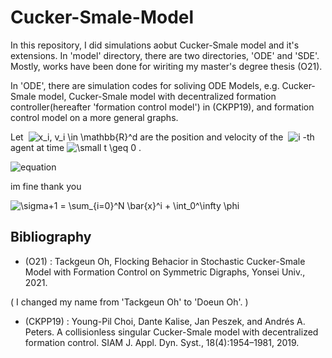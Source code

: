 # Cucker-Smale-Model

In this repository, I did simulations aobut Cucker-Smale model and it's extensions. In 'model' directory, there are two directories, 'ODE' and 'SDE'. Mostly, works have been done for wiriting my master's degree thesis (O21).

In 'ODE', there are simulation codes for soliving ODE Models, e.g. Cucker-Smale model, Cucker-Smale model with decentralized formation controller(hereafter 'formation control model') in (CKPP19), and formation control model on a more general graphs. 

Let &nbsp;<img src="https://latex.codecogs.com/svg.latex?\fn_cm&space;x_i,&space;v_i&space;\in&space;\mathbb{R}^d" title="x_i, v_i \in \mathbb{R}^d" /> are the position and velocity of the &nbsp;<img src="https://latex.codecogs.com/svg.latex?\fn_cm&space;i" title="i" /> -th agent at time <img src="https://latex.codecogs.com/svg.latex?\fn_cm&space;\small&space;t&space;\geq&space;0" title="\small t \geq 0" /> .
 


 ![equation](https://latex.codecogs.com/png.latex?\fn_cm&space;\sigma&plus;1&space;=&space;\sum_{i=0}^N&space;\bar{x}^i)

im fine thank you 

<img src="https://latex.codecogs.com/svg.latex?\fn_cm&space;\sigma&plus;1&space;=&space;\sum_{i=0}^N&space;\bar{x}^i&space;&plus;&space;\int_0^\infty&space;\phi" title="\sigma+1 = \sum_{i=0}^N \bar{x}^i + \int_0^\infty \phi" />


## Bibliography

- (O21) : Tackgeun Oh, Flocking Behacior in Stochastic Cucker-Smale Model with Formation Control on Symmetric Digraphs, Yonsei Univ., 2021.

( I changed my name from 'Tackgeun Oh' to 'Doeun Oh'. )


- (CKPP19) : Young-Pil Choi, Dante Kalise, Jan Peszek, and Andrés A. Peters. A collisionless
singular Cucker-Smale model with decentralized formation control. SIAM J.
Appl. Dyn. Syst., 18(4):1954–1981, 2019.

